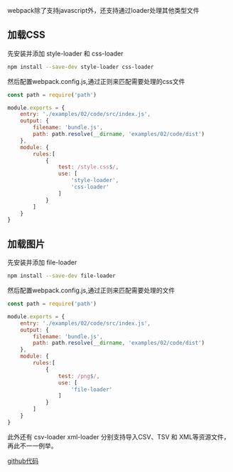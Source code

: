 
webpack除了支持javascript外，还支持通过loader处理其他类型文件

## 加载CSS

先安装并添加 style-loader 和 css-loader
```bash
npm install --save-dev style-loader css-loader
```
<!-- more -->

然后配置webpack.config.js,通过正则来匹配需要处理的css文件
```javascript
const path = require('path')

module.exports = {
    entry: './examples/02/code/src/index.js',
    output: {
        filename: 'bundle.js',
        path: path.resolve(__dirname, 'examples/02/code/dist')
    },
    module: {
        rules:[
            {
                test: /style.css$/,
                use: [
                    'style-loader',
                    'css-loader'
                ]
            }
        ]
    }
}
```

## 加载图片

先安装并添加 file-loader
```bash
npm install --save-dev file-loader
```

然后配置webpack.config.js,通过正则来匹配需要处理的文件
```javascript
const path = require('path')

module.exports = {
    entry: './examples/02/code/src/index.js',
    output: {
        filename: 'bundle.js',
        path: path.resolve(__dirname, 'examples/02/code/dist')
    },
    module: {
        rules:[
            {
                test: /png$/,
                use: [
                    'file-loader'
                ]
            }
        ]
    }
}
```

此外还有 csv-loader xml-loader 分别支持导入CSV、TSV 和 XML等资源文件，再此不一一例举。

[github代码](https://github.com/carvetime/study-webpack)
